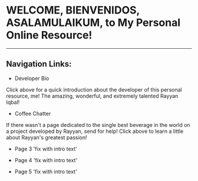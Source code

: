 # WELCOME, BIENVENIDOS, ASALAMULAIKUM, to My Personal Online Resource!
------------------------

## Navigation Links:

- Developer Bio

Click above for a quick introduction about the developer of this personal resource, me! The amazing, wonderful, and extremely talented Rayyan Iqbal! 

- Coffee Chatter

If there wasn't a page dedicated to the single best beverage in the world on a project developed by Rayyan, send for help! Click above to learn a little about Rayyan's greatest passion!

- Page 3
'fix with intro text'

- Page 4
'fix with intro text'

- Page 5
'fix with intro text'

